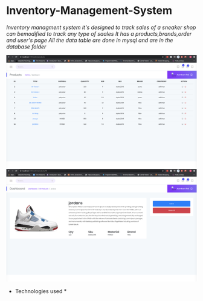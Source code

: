 # Inventory-Management-System
_Inventory managment system it's designed to track sales of a sneaker shop can bemodified to track any type of saales_
_It has a products,brands,order and user's page_
_All the data table are done in mysql and are in the database folder_


![ims.png](ims.png)
![ims_1.png](ims_1.png)

* Technologies used *
